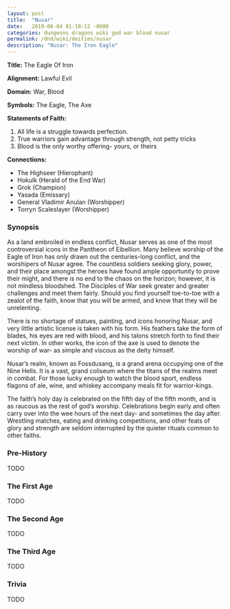 ```yaml
---
layout: post
title:  "Nusar"
date:   2019-06-04 01:10:12 -0600
categories: dungeons dragons wiki god war blood nusar
permalink: /dnd/wiki/deities/nusar
description: "Nusar: The Iron Eagle"
---
```


**Title:** The Eagle Of Iron

**Alignment:** Lawful Evil

**Domain:** War, Blood

**Symbols:** The Eagle, The Axe

**Statements of Faith:**
1.  All life is a struggle towards perfection.
2.  True warriors gain advantage through strength, not petty tricks
3.  Blood is the only worthy offering- yours, or theirs

**Connections:**
* The Highseer (Hierophant)
* Hokulk (Herald of the End War)
* Grok (Champion)
* Yasada (Emissary)
* General Vladimir Anulan (Worshipper)
* Torryn Scaleslayer (Worshipper)

### Synopsis

As a land embroiled in endless conflict, Nusar serves as one of the most controversial icons in the Pantheon of Eibellion.
Many believe worship of the Eagle of Iron has only drawn out the centuries-long conflict, and the worshipers of Nusar agree.
The countless soldiers seeking glory, power, and their place amongst the heroes have found ample opportunity to prove their might, and there is no end to the chaos on the horizon; however, it is not mindless bloodshed.
The Disciples of War seek greater and greater challenges and meet them fairly.
Should you find yourself toe-to-toe with a zealot of the faith, know that you will be armed, and know that they will be unrelenting.

There is no shortage of statues, painting, and icons honoring Nusar, and very little artistic license is taken with his form.
His feathers take the form of blades, his eyes are red with blood, and his talons stretch forth to find their next victim.
In other works, the icon of the axe is used to denote the worship of war- as simple and viscous as the deity himself.

Nusar’s realm, known as Fossdusang, is a grand arena occupying one of the Nine Hells.
It is a vast, grand coliseum where the titans of the realms meet in combat.
For those lucky enough to watch the blood sport, endless flagons of ale, wine, and whiskey accompany meals fit for warrior-kings.

The faith’s holy day is celebrated on the fifth day of the fifth month, and is as raucous as the rest of god’s worship.
Celebrations begin early and often carry over into the wee hours of the next day- and sometimes the day after.
Wrestling matches, eating and drinking competitions, and other feats of glory and strength are seldom interrupted by the quieter rituals common to other faiths.

### Pre-History

TODO

### The First Age

TODO

### The Second Age

TODO

### The Third Age

TODO

### Trivia

TODO
